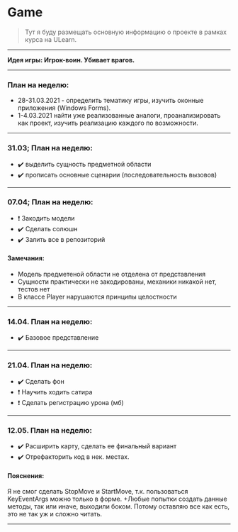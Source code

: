 # Game

> Тут я буду размещать основную информацию о проекте в рамках курса на ULearn.

---

**Идея игры: Игрок-воин. Убивает врагов.**

---

### План на неделю:
* 28-31.03.2021 - определить тематику игры, изучить оконные приложения (Windows Forms).
* 1-4.03.2021 найти уже реализованные аналоги, проанализировать как проект, изучить реализацию каждого по возможности.

---

### 31.03; План на неделю:
* :heavy_check_mark: выделить сущность предметной области
* :heavy_check_mark: прописать основные сценарии (последовательность вызовов)

---

### 07.04; План на неделю:
* :heavy_exclamation_mark: Закодить модели
* :heavy_check_mark: Сделать солюшн
* :heavy_check_mark: Залить все в репозиторий

#### Замечания:
* Модель предметеной области не отделена от представления
* Сущности практически не закодированы, механики никакой нет, тестов нет
* В классе Player нарушаются принципы целостности

---

### 14.04. План на неделю:
* :heavy_check_mark: Базовое представление

---

### 21.04. План на неделю:
* :heavy_check_mark: Сделать фон
* :heavy_exclamation_mark: Научить ходить сатира
* :heavy_exclamation_mark: Сделать регистрацию урона (мб)

---

### 12.05. План на неделю:
* :heavy_check_mark: Расширить карту, сделать ее финальный вариант
* :heavy_check_mark: Отрефакторить код в нек. местах.

#### Пояснения:
Я не смог сделать StopMove и StartMove, т.к. пользоваться KeyEventArgs
можно только в форме. +Любые попытки создать данные методы, так или иначе,
выходили боком. Потому оставляю все как есть, это не так уж и сложно читать.

---
